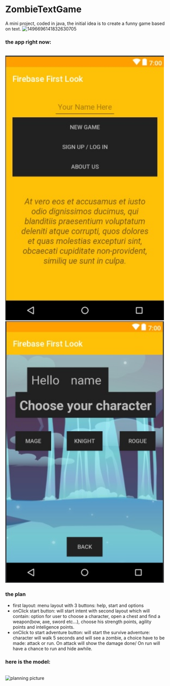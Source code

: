# ZombieTextGame
A mini project, coded in java, the initial idea is to create a funny game based on text.
![1496696141832630705](https://user-images.githubusercontent.com/28831190/34465718-60310bbe-eec2-11e7-8987-5f26fee7721c.jpg)

### the app right now:
<br><img width="500" src="assets/pic1.jpg" alt="planning picture" />
<br><img width="500" src="assets/pic2.jpg" alt="planning picture" />

### the plan

- first layout: menu layout with 3 buttons: help, start and options
- onClick start button: will start intent with second layout which will contain: option for user to choose a character, open a chest and find a weapon(bow, axe, sword etc...), choose his strength points, agility points and inteligence points.
 - onClick to start adventure button: will start the survive adventure: character will walk 5 seconds and will see a zombie, a choice have to be made: attack or run. On attack will show the damage done/ On run will have a chance to run and hide awhile.

 ### here is the model:
 <br><img width="500" src="assets/plan.jpg" alt="planning picture" />
